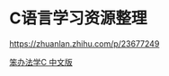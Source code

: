 # C语言学习资源整理

https://zhuanlan.zhihu.com/p/23677249



[笨办法学C 中文版](https://wizardforcel.gitbooks.io/lcthw/content/)